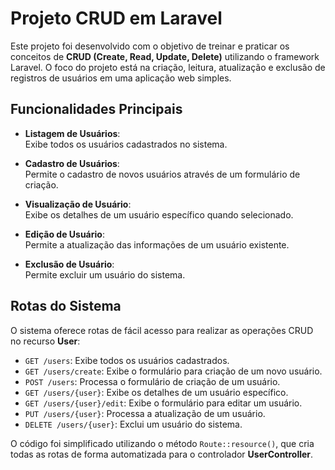 # Projeto CRUD em Laravel

Este projeto foi desenvolvido com o objetivo de treinar e praticar os conceitos de **CRUD (Create, Read, Update, Delete)** utilizando o framework Laravel. O foco do projeto está na criação, leitura, atualização e exclusão de registros de usuários em uma aplicação web simples.

## Funcionalidades Principais

- **Listagem de Usuários**:  
  Exibe todos os usuários cadastrados no sistema.

- **Cadastro de Usuários**:  
  Permite o cadastro de novos usuários através de um formulário de criação.

- **Visualização de Usuário**:  
  Exibe os detalhes de um usuário específico quando selecionado.

- **Edição de Usuário**:  
  Permite a atualização das informações de um usuário existente.

- **Exclusão de Usuário**:  
  Permite excluir um usuário do sistema.

## Rotas do Sistema

O sistema oferece rotas de fácil acesso para realizar as operações CRUD no recurso **User**:

- `GET /users`: Exibe todos os usuários cadastrados.
- `GET /users/create`: Exibe o formulário para criação de um novo usuário.
- `POST /users`: Processa o formulário de criação de um usuário.
- `GET /users/{user}`: Exibe os detalhes de um usuário específico.
- `GET /users/{user}/edit`: Exibe o formulário para editar um usuário.
- `PUT /users/{user}`: Processa a atualização de um usuário.
- `DELETE /users/{user}`: Exclui um usuário do sistema.

O código foi simplificado utilizando o método `Route::resource()`, que cria todas as rotas de forma automatizada para o controlador **UserController**.
